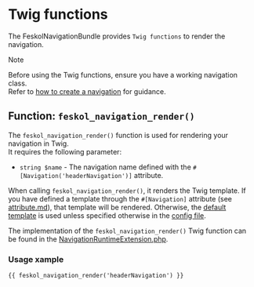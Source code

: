 # Twig functions

The FeskolNavigationBundle provides `Twig functions` to render the navigation.

> [!NOTE]
> Before using the Twig functions, ensure you have a working navigation class.  
> Refer to [how to create a navigation](basic.md) for guidance.

## Function: `feskol_navigation_render()`

The `feskol_navigation_render()` function is used for rendering your navigation in Twig.  
It requires the following parameter:

- `string $name` - The navigation name defined with the
  `#[Navigation('headerNavigation')]` attribute.

When calling `feskol_navigation_render()`, it renders the Twig template. If you have defined a template through the `#[Navigation]` attribute (see [attribute.md](attribute.md)), that template will be rendered. Otherwise, the [default template](../templates/_navigation.html.twig) is used unless specified otherwise in the [config file](config.md).

The implementation of the `feskol_navigation_render()` Twig function can be found in the [NavigationRuntimeExtension.php](../src/Twig/NavigationRuntimeExtension.php).

### Usage xample

```twig
{{ feskol_navigation_render('headerNavigation') }}
```

